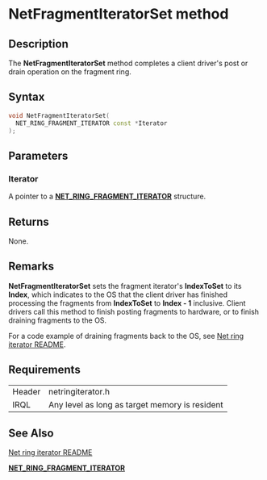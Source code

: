 # NetFragmentIteratorSet method


## Description



The **NetFragmentIteratorSet** method completes a client driver's post or drain operation on the fragment ring.

## Syntax

```C++
void NetFragmentIteratorSet(
  NET_RING_FRAGMENT_ITERATOR const *Iterator
);
```

## Parameters

### Iterator

A pointer to a [**NET_RING_FRAGMENT_ITERATOR**](net_ring_fragment_iterator.md) structure.

## Returns

None.

## Remarks

**NetFragmentIteratorSet** sets the fragment iterator's **IndexToSet** to its **Index**, which indicates to the OS that the client driver has finished processing the fragments from **IndexToSet** to **Index - 1** inclusive. Client drivers call this method to finish posting fragments to hardware, or to finish draining fragments to the OS.

For a code example of draining fragments back to the OS, see [Net ring iterator README](README.md).

## Requirements

| | |
| --- | --- |
| Header | netringiterator.h |
| IRQL | Any level as long as target memory is resident |

## See Also

[Net ring iterator README](README.md)

[**NET_RING_FRAGMENT_ITERATOR**](net_ring_fragment_iterator.md)
